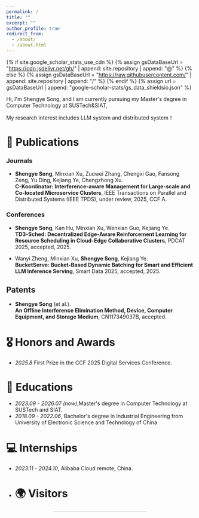 ```yaml
---
permalink: /
title: ""
excerpt: ""
author_profile: true
redirect_from: 
  - /about/
  - /about.html
---
```


{% if site.google_scholar_stats_use_cdn %}
{% assign gsDataBaseUrl = "https://cdn.jsdelivr.net/gh/" | append: site.repository | append: "@" %}
{% else %}
{% assign gsDataBaseUrl = "https://raw.githubusercontent.com/" | append: site.repository | append: "/" %}
{% endif %}
{% assign url = gsDataBaseUrl | append: "google-scholar-stats/gs_data_shieldsio.json" %}

<span class='anchor' id='about-me'></span>

Hi, I'm Shengye Song, and I am currently pursuing my Master's degree in Computer Technology at SUSTech&SIAT,

My research interest includes LLM system and distributed system！



# 📝 Publications 

### Journals

- **Shengye Song**, Minxian Xu, Zuowei Zhang, Chengxi Gao, Fansong Zeng, Yu Ding, Kejiang Ye, Chengzhong Xu.  
  **C-Koordinator: Interference-aware Management for Large-scale and Co-located Microservice Clusters**, IEEE Transactions on Parallel and Distributed Systems (IEEE TPDS), under review, 2025, CCF A.

### Conferences

- **Shengye Song**, Kan Hu, Minxian Xu, Wenxian Guo, Kejiang Ye.  
  **TD3-Sched: Decentralized Edge-Aware Reinforcement Learning for Resource Scheduling in Cloud-Edge Collaborative Clusters**, PDCAT 2025, accepted, 2025.

- Wanyi Zheng, Minxian Xu, **Shengye Song**, Kejiang Ye.  
  **BucketServe: Bucket-Based Dynamic Batching for Smart and Efficient LLM Inference Serving**, Smart Data 2025, accepted, 2025.

## Patents

- **Shengye Song** (et al.).  
  **An Offline Interference Elimination Method, Device, Computer Equipment, and Storage Medium**, CN117349037B, accepted.

# 🎖 Honors and Awards
- *2025.8* First Prize in the CCF 2025 Digital Services Conference. 


# 📖 Educations
- *2023.09 - 2026.07 (now)*,Master's degree in Computer Technology at SUSTech and SIAT.
- *2018.09 - 2022.06*, Bachelor's degree in Industrial Engineering from University of Electronic Science and Technology of China 



# 💻 Internships
- *2023.11 - 2024.10*, Alibaba Cloud remote, China.

- # 🌍 Visitors
<div style="width: 250px; margin: auto; border: 1px solid #ddd; border-radius: 10px;">
  <script type="text/javascript" id="clustrmaps" src="//clustrmaps.com/map_v2.js?d=qW1Hdbab0yqtSVhvkgvntv3GDKfftXspfZhTGV-XIWM&cl=ffffff&w=a"></script>
</div>
